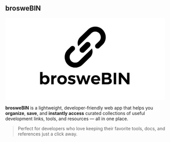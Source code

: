 ## brosweBIN

![brosweBIN Logo](public/images/img.png)

**brosweBIN** is a lightweight, developer-friendly web app that helps you **organize**, **save**, and **instantly access** curated collections of useful development links, tools, and resources — all in one place.


> Perfect for developers who love keeping their favorite tools, docs, and references just a click away.

